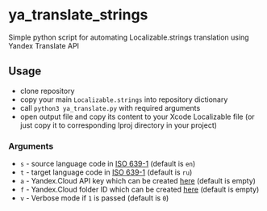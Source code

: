 # ya_translate_strings
Simple python script for automating Localizable.strings translation using Yandex Translate API

## Usage
- clone repository
- copy your main `Localizable.strings` into repository dictionary
- call `python3 ya_translate.py` with required arguments
- open output file and copy its content to your Xcode Localizable file (or just copy it to corresponding lproj directory in your project)

### Arguments
- `s` - source language code in [ISO 639-1](https://en.wikipedia.org/wiki/ISO_639-1) (default is `en`)
- `t` - target language code in [ISO 639-1](https://en.wikipedia.org/wiki/ISO_639-1) (default is `ru`)
- `a` - Yandex.Cloud API key which can be created [here](https://cloud.yandex.ru/docs/iam/operations/api-key/create) (default is empty)
- `f` - Yandex.Cloud folder ID which can be created [here](https://cloud.yandex.ru/docs/resource-manager/operations/folder/get-id) (default is empty)
- `v` - Verbose mode if `1` is passed (default is `0`)